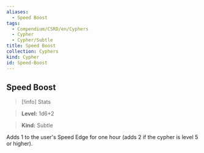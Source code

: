 ```yaml
---
aliases:
  - Speed Boost
tags:
  - Compendium/CSRD/en/Cyphers
  - Cypher
  - Cypher/Subtle
title: Speed Boost
collection: Cyphers
kind: Cypher
id: Speed-Boost
---
```

## Speed Boost    
>[!info] Stats    
> **Level:** 1d6+2    
> **Kind:** Subtle  
    
Adds 1 to the user's Speed Edge for one hour (adds 2 if the cypher is level 5 or higher).
